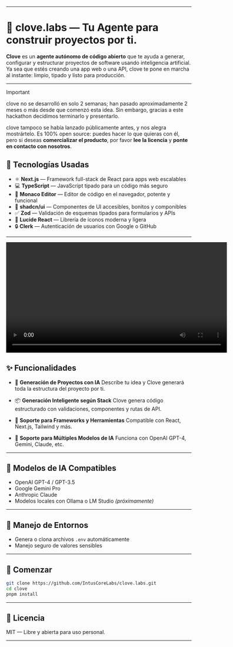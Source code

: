 
---

# 🌿 clove.labs — Tu Agente para construir proyectos por ti.

**Clove** es un **agente autónomo de código abierto** que te ayuda a generar, configurar y estructurar proyectos de software usando inteligencia artificial. Ya sea que estés creando una app web o una API, clove te pone en marcha al instante: limpio, tipado y listo para producción.

---

> [!IMPORTANT]
> clove no se desarrolló en solo 2 semanas; han pasado aproximadamente 2 meses o más desde que comenzó esta idea. Sin embargo, gracias a este hackathon decidimos terminarlo y presentarlo.
>
> clove tampoco se había lanzado públicamente antes, y nos alegra mostrártelo. Es 100% open source: puedes hacer lo que quieras con él, pero si deseas **comercializar el producto**, por favor **lee la licencia** y **ponte en contacto con nosotros**.

## 🧪 Tecnologías Usadas

* ⚛️ **Next.js** — Framework full-stack de React para apps web escalables
* 💻 **TypeScript** — JavaScript tipado para un código más seguro
* 🧩 **Monaco Editor** — Editor de código en el navegador, potente y funcional
* 🎨 **shadcn/ui** — Componentes de UI accesibles, bonitos y componibles
* ✅ **Zod** — Validación de esquemas tipados para formularios y APIs
* 🔗 **Lucide React** — Librería de íconos moderna y ligera
* 🔒 **Clerk** — Autenticación de usuarios con Google o GitHub

---

<video width="600" controls>
  <source src="https://youtu.be/-YEKupUMPMs?si=kbMO0GH92scpuPOM">
  Tu navegador no soporta el tag de video.
</video>

## ✨ Funcionalidades

* 🧠 **Generación de Proyectos con IA**
  Describe tu idea y Clove generará toda la estructura del proyecto por ti.

* 📦 **Generación Inteligente según Stack**
  Clove genera código estructurado con validaciones, componentes y rutas de API.

* 🧱 **Soporte para Frameworks y Herramientas**
  Compatible con React, Next.js, Tailwind y más.

* 🤖 **Soporte para Múltiples Modelos de IA**
  Funciona con OpenAI GPT-4, Gemini, Claude, etc.

---

## 🧠 Modelos de IA Compatibles

* OpenAI GPT-4 / GPT-3.5
* Google Gemini Pro
* Anthropic Claude
* Modelos locales con Ollama o LM Studio *(próximamente)*

---

## 🔐 Manejo de Entornos

* Genera o clona archivos `.env` automáticamente
* Manejo seguro de valores sensibles

---

## 🚀 Comenzar

```bash
git clone https://github.com/IntusCoreLabs/clove.labs.git
cd clove
pnpm install
```

---

## 📄 Licencia

MIT — Libre y abierta para uso personal.

---

